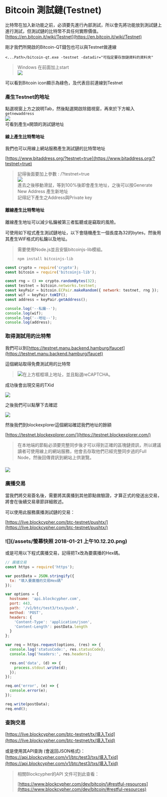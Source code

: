 # Bitcoin 測試鏈\(Testnet\)

比特幣在加入新功能之前，必須要先進行內部測試，所以會先將功能放到測試鏈上進行測試，但測試鏈的比特幣不具任何實際價值。  
[https://en.bitcoin.it/wiki/Testnet](https://en.bitcoin.it/wiki/Testnet)

剛才我們所開啟的Bitcoin-QT錢包也可以與Testnet做連線

```
<...Path>/bitcoin-qt.exe -testnet -datadir="可指定要存放鏈資料的資料夾"
```

> Windows 在前面加上start  
> ![](/assets/testnet-qt.png)

可以看到Bitcoin icon顯示為綠色，及代表目前連線到Testnet

### 產生Testnet的地址

點選視窗上方之說明Tab，然後點選開啟除錯視窗，再來於下方輸入`getnewaddress`  
![](/assets/testnet-address.png)  
可看到產生`m`開頭的測試鏈地址

#### 線上產生比特幣地址

我們也可以用線上網站服務產生測試鏈的比特幣地址

[https://www.bitaddress.org/?testnet=true](https://www.bitaddress.org/?testnet=true)

> 記得後面要加上參數 : /?testnet=true  
> ![](/assets/testonlineaddress.png)  
> 進去之後移動滑鼠，等到100%後即會產生地址，之後可以按Generate New Address 產生新地址  
> 記得記下產生之Address與Private key

#### 離線產生比特幣地址

離線產生地址可以減少私鑰被第三者監聽或是竊取的風險。

可使用如下程式產生測試鏈地址，以下會隨機產生一個長度為32的bytes，然後用其產生WIF格式的私鑰以及地址。

> 需要使用Node.js並且安裝bitcoinjs-lib模組。
>
> ```
> npm install bitcoinjs-lib
> ```

```js
const crypto = require('crypto');
const bitcoin = require('bitcoinjs-lib');

const rng = () => crypto.randomBytes(32);
const testnet = bitcoin.networks.testnet;
const keyPair = bitcoin.ECPair.makeRandom({ network: testnet, rng });
const wif = keyPair.toWIF();
const address = keyPair.getAddress();

console.log('--私鑰--');
console.log(wif);
console.log('--地址--');
console.log(address);
```

### 取得測試用的比特幣

我們可以到[https://testnet.manu.backend.hamburg/faucet](https://testnet.manu.backend.hamburg/faucet)

這個網站取得免費測試用的比特幣

> ![](/assets/getfreecoin.png)在上方框框填上地址，並且點選reCAPTCHA。

成功後會出現交易的TXid

![](/assets/getfreecoin1.png)

之後我們可以點擊下去確認

![](/assets/getfreecoin2.png)

然後我們到blockexplorer這個網站確認我們地址的餘額

[https://testnet.blockexplorer.com/](https://testnet.blockexplorer.com/)

> 在本地端的節點必須要完整同步後才可以得到正確的區塊鏈資訊，所以建議讀者可使用線上的網站服務，他會去存取他們已經完整同步過的Full Node，然後回傳資訊到網站上供瀏覽。

### ![](/assets/getfreecoin3.png)

### 廣播交易

當我們將交易簽名後，需要將其廣播到其他節點做驗證，才算正式的發送出交易，將會在後續交易章節詳細敘述。

可以使用此服務廣播測試鏈的交易：

[https://live.blockcypher.com/btc-testnet/pushtx/](https://live.blockcypher.com/btc-testnet/pushtx/)

### ![](/assets/螢幕快照 2018-01-21 上午10.12.20.png)

或是可用以下程式廣播交易，記得把Tx改為要廣播的Hex碼。

```js
// 廣播交易
const https = require('https');

var postData = JSON.stringify({
  tx: "填入要廣播的交易Hex碼"
});

var options = {
  hostname: 'api.blockcypher.com',
  port: 443,
  path: '/v1/btc/test3/txs/push',
  method: 'POST',
  headers: {
    'Content-Type': 'application/json',
    'Content-Length': postData.length
  }
};

var req = https.request(options, (res) => {
  console.log('statusCode:', res.statusCode);
  console.log('headers:', res.headers);

  res.on('data', (d) => {
    process.stdout.write(d);
  });
});

req.on('error', (e) => {
  console.error(e);
});

req.write(postData);
req.end();
```

### 查詢交易

[https://live.blockcypher.com/btc-testnet/tx/填入Txid](https://live.blockcypher.com/btc-testnet/tx/填入Txid)

或是使用其API查詢 \(會返回JSON格式\)：[https://api.blockcypher.com/v1/btc/test3/txs/填入Txid](https://api.blockcypher.com/v1/btc/test3/txs/填入Txid)

> 相關Blockcypher的API 文件可到此查看：
>
> [https://www.blockcypher.com/dev/bitcoin/\#restful-resources](https://www.blockcypher.com/dev/bitcoin/#restful-resources)



